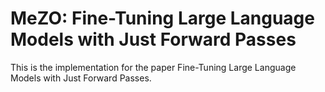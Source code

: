 # MeZO: Fine-Tuning Large Language Models with Just Forward Passes
This is the implementation for the paper Fine-Tuning Large Language Models with Just Forward Passes.


